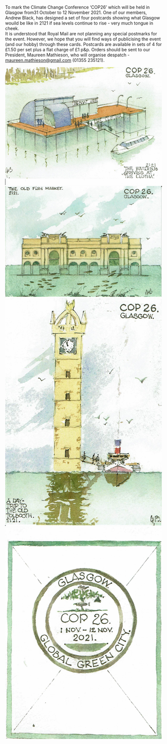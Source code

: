To mark the Climate Change Conference ‘COP26’ which will be held in Glasgow from31 October to 12 November 2021. One of our members, Andrew Black, has designed a set of four postcards showing what Glasgow wouild be like in 2121 if sea levels continue to rise - very much tongue in cheek.  
It is understood that Royal Mail are not planning any special postmarks for the event. However, we hope that you will find ways of publicising the event (and our hobby) through these cards. Postcards are available in sets of 4 for £1.50 per set plus a flat charge of £1 p&p. Orders should be sent to our President, Maureen Mathieson, who will organise despatch - maureen.mathieson@gmail.com (01355 235121).

![Clutha-Bar](images/Clutha-Bar.jpg)
![Old-Fish-Market](images/Old-Fish-Market.jpg)
![Old-Tolbooth](images/Old-Tolbooth.jpg)
![Simulated-Postmark](images/Simulated-Postmark.jpg)
